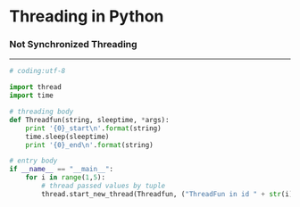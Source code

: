 # Threading in Python

<script type="text/javascript" src="../js/general.js"></script>

### Not Synchronized Threading
---

```python
# coding:utf-8

import thread
import time

# threading body
def Threadfun(string, sleeptime, *args):
    print '{0}_start\n'.format(string)
    time.sleep(sleeptime)
    print '{0}_end\n'.format(string)

# entry body
if __name__ == "__main__":
    for i in range(1,5):
        # thread passed values by tuple
        thread.start_new_thread(Threadfun, ("ThreadFun in id " + str(i), i))

```
